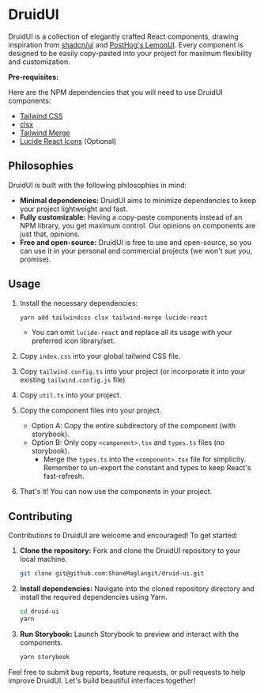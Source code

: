 # DruidUI

DruidUI is a collection of elegantly crafted React components, drawing inspiration from [shadcn/ui](https://github.com/shadcn-ui/ui) and [PostHog's LemonUI](https://github.com/PostHog/posthog). Every component is designed to be easily copy-pasted into your project for maximum flexibility and customization.

**Pre-requisites:**

Here are the NPM dependencies that you will need to use DruidUI components:

- [Tailwind CSS](https://tailwindcss.com/docs/installation)
- [clsx](https://github.com/lukeed/clsx)
- [Tailwind Merge](https://github.com/dcastil/tailwind-merge)
- [Lucide React Icons](https://github.com/lucide-icons/lucide) (Optional)

## Philosophies

DruidUI is built with the following philosophies in mind:

- **Minimal dependencies:** DruidUI aims to minimize dependencies to keep your project lightweight and fast.
- **Fully customizable:** Having a copy-paste components instead of an NPM library, you get maximum control. Our opinions on components are just that, opinions.
- **Free and open-source:** DruidUI is free to use and open-source, so you can use it in your personal and commercial projects (we won't sue you, promise).

## Usage

1. Install the necessary dependencies:

   ```bash
   yarn add tailwindcss clsx tailwind-merge lucide-react
   ```

   - You can omit `lucide-react` and replace all its usage with your preferred icon library/set.

2. Copy `index.css` into your global tailwind CSS file.
3. Copy `tailwind.config.ts` into your project (or incorporate it into your existing `tailwind.config.js` file)
4. Copy `util.ts` into your project.
5. Copy the component files into your project.
   - Option A: Copy the entire subdirectory of the component (with storybook).
   - Option B: Only copy `<component>.tsx` and `types.ts` files (no storybook).
     - Merge the `types.ts` into the `<component>.tsx` file for simplicity. Remember to un-export the constant and types to keep React's fast-refresh.
6. That's it! You can now use the components in your project.

## Contributing

Contributions to DruidUI are welcome and encouraged! To get started:

1. **Clone the repository:** Fork and clone the DruidUI repository to your local machine.

   ```bash
   git clone git@github.com:ShaneMaglangit/druid-ui.git
   ```

2. **Install dependencies:** Navigate into the cloned repository directory and install the required dependencies using Yarn.

   ```bash
   cd druid-ui
   yarn
   ```

3. **Run Storybook:** Launch Storybook to preview and interact with the components.

   ```bash
   yarn storybook
   ```

Feel free to submit bug reports, feature requests, or pull requests to help improve DruidUI. Let's build beautiful interfaces together!
